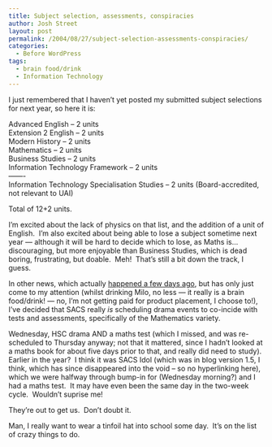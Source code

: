 ```yaml
---
title: Subject selection, assessments, conspiracies
author: Josh Street
layout: post
permalink: /2004/08/27/subject-selection-assessments-conspiracies/
categories:
  - Before WordPress
tags:
  - brain food/drink
  - Information Technology
---
```

I just remembered that I haven&#8217;t yet posted my submitted subject selections for next year, so here it is:

Advanced English &#8211; 2 units  
Extension 2 English &#8211; 2 units  
Modern History &#8211; 2 units  
Mathematics &#8211; 2 units  
Business Studies &#8211; 2 units  
Information Technology Framework &#8211; 2 units  
&#8212;&#8212;-  
Information Technology Specialisation Studies &#8211; 2 units (Board-accredited, not relevant to UAI)

Total of 12+2 units.

I&#8217;m excited about the lack of physics on that list, and the addition of a unit of English.&nbsp; I&#8217;m also excited about being able to lose a subject sometime next year &#8212; although it will be hard to decide which to lose, as Maths is&#8230; discouraging, but more enjoyable than Business Studies, which is dead boring, frustrating, but doable.&nbsp; Meh!&nbsp; That&#8217;s still a bit down the track, I guess.

In other news, which actually [happened a few days ago][1], but has only just come to my attention (whilst drinking Milo, no less &#8212; it really is a brain food/drink! &#8212; no, I&#8217;m not getting paid for product placement, I choose to!), I&#8217;ve decided that SACS really *is* scheduling drama events to co-incide with tests and assessments, specifically of the Mathematics variety.

Wednesday, HSC drama AND a maths test (which I missed, and was re-scheduled to Thursday anyway; not that it mattered, since I hadn&#8217;t looked at a maths book for about five days prior to that, and really did need to study).&nbsp; Earlier in the year?&nbsp; I think it was SACS Idol (which was in blog version 1.5, I think, which has since disappeared into the void &#8211; so no hyperlinking here), which we were halfway through bump-in for (Wednesday morning?) and I had a maths test.&nbsp; It may have even been the same day in the two-week cycle.&nbsp; Wouldn&#8217;t suprise me!

They&#8217;re out to get us.&nbsp; Don&#8217;t doubt it.

Man, I really want to wear a tinfoil hat into school some day.&nbsp; It&#8217;s on the list of crazy things to do.

 [1]: /blog/2004/08/25/hsc-drama-the-real-thing